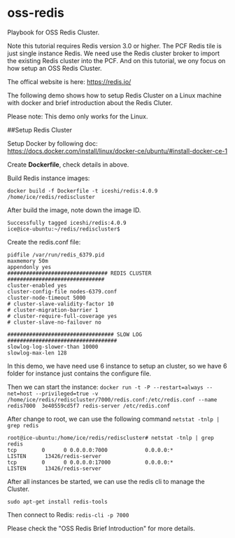 # oss-redis
Playbook for OSS Redis Cluster.


Note this tutorial requires Redis version 3.0 or higher.
The PCF Redis tile is just single instance Redis. We need use the Redis cluster broker to import the existing Redis cluster into the PCF. And on this tutorial, we ony focus on how setup an OSS Redis Cluster.

The offical website is here: https://redis.io/

The following demo shows how to setup Redis Cluster on a Linux machine with docker and brief introduction about the Redis Cluter.

Please note: This demo only works for the Linux.

##Setup Redis Cluster

Setup Docker by following doc:
https://docs.docker.com/install/linux/docker-ce/ubuntu/#install-docker-ce-1

Create **Dockerfile**, check details in above.

Build Redis instance images:

```docker build -f Dockerfile -t iceshi/redis:4.0.9 /home/ice/redis/rediscluster```

After build the image, note down the image ID.
```Successfully built 3e40559cd5f7
Successfully tagged iceshi/redis:4.0.9
ice@ice-ubuntu:~/redis/rediscluster$ 
```

Create the redis.conf file:
```port 7000 ## change port number for each instance
pidfile /var/run/redis_6379.pid
maxmemory 50m
appendonly yes
################################ REDIS CLUSTER  ###############################
cluster-enabled yes
cluster-config-file nodes-6379.conf
cluster-node-timeout 5000
# cluster-slave-validity-factor 10
# cluster-migration-barrier 1
# cluster-require-full-coverage yes
# cluster-slave-no-failover no
 
################################## SLOW LOG ###################################
slowlog-log-slower-than 10000
slowlog-max-len 128
```

In this demo, we have need use 6 instance to setup an cluster, so we have 6 folder for instance just contains the configure file.

Then we can start the instance:
`docker run -t -P --restart=always --net=host --privileged=true -v /home/ice/redis/rediscluster/7000/redis.conf:/etc/redis.conf --name redis7000  3e40559cd5f7 redis-server /etc/redis.conf`

After change to root, we can use the following command 
`netstat -tnlp | grep redis`

```
root@ice-ubuntu:/home/ice/redis/rediscluster# netstat -tnlp | grep redis
tcp        0      0 0.0.0.0:7000            0.0.0.0:*               LISTEN      13426/redis-server
tcp        0      0 0.0.0.0:17000           0.0.0.0:*               LISTEN      13426/redis-server
```



After all instances be started, we can use the redis cli to manage the Cluster.

`sudo apt-get install redis-tools`

Then connect to Redis:
`redis-cli -p 7000`

Please check the "OSS Redis Brief Introduction" for more details.


